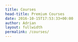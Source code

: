```yaml
---
title: Courses
head-title: Premium Courses
date: 2016-10-15T17:53:33+00:00
author: Adrian
layout: fullwidth
permalink: /courses/
---
```

